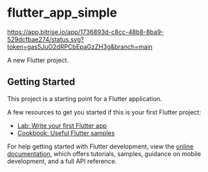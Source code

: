 # flutter_app_simple

https://app.bitrise.io/app/1736893d-c8cc-48b8-8ba9-529dcfbae274/status.svg?token=gas5JuO2dRPCbEpaGzZH3g&branch=main

A new Flutter project.

## Getting Started

This project is a starting point for a Flutter application.

A few resources to get you started if this is your first Flutter project:

- [Lab: Write your first Flutter app](https://docs.flutter.dev/get-started/codelab)
- [Cookbook: Useful Flutter samples](https://docs.flutter.dev/cookbook)

For help getting started with Flutter development, view the
[online documentation](https://docs.flutter.dev/), which offers tutorials,
samples, guidance on mobile development, and a full API reference.
